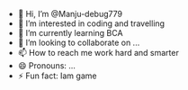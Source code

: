 - 👋 Hi, I’m @Manju-debug779
- 👀 I’m interested in coding and travelling
- 🌱 I’m currently learning BCA
- 💞️ I’m looking to collaborate on ...
- 📫 How to reach me work hard and smarter
- 😄 Pronouns: ...
- ⚡ Fun fact: Iam game

<!---
Manju-debug779/Manju-debug779 is a ✨ special ✨ repository because its `README.md` (this file) appears on your GitHub profile.
You can click the Preview link to take a look at your changes.
--->

